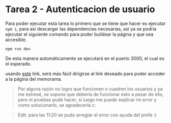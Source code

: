 # Tarea 2 - Autenticacion de usuario

Para poder ejecutar esta tarea lo primero que se tiene que hacer es ejecutar `npm i`, para así descargar las dependencias necesarias, así ya se podría ejecutar el siguiente comando para poder buildear la página y que sea accesible.

`npm run dev`

De esta manera automáticamente se ejecutará en el puerto 3000, el cual es el esperado.

usando [este](http://localhost:3000) link, será más fácil dirigirse al link deseado para poder acceder a la página del memorama.

>Por alguna razón no logro que funcionen o cuadren los usuarios y ya me estresé, se supone que debería de funcionar esto a pesar de ello, pero ni pruebas pude hacer, si luego me puede explicar mi error y como solucionarlo, se agradecería c:

>Edit: para las 11:20 se pudo arreglar el error con ayuda del profe :)